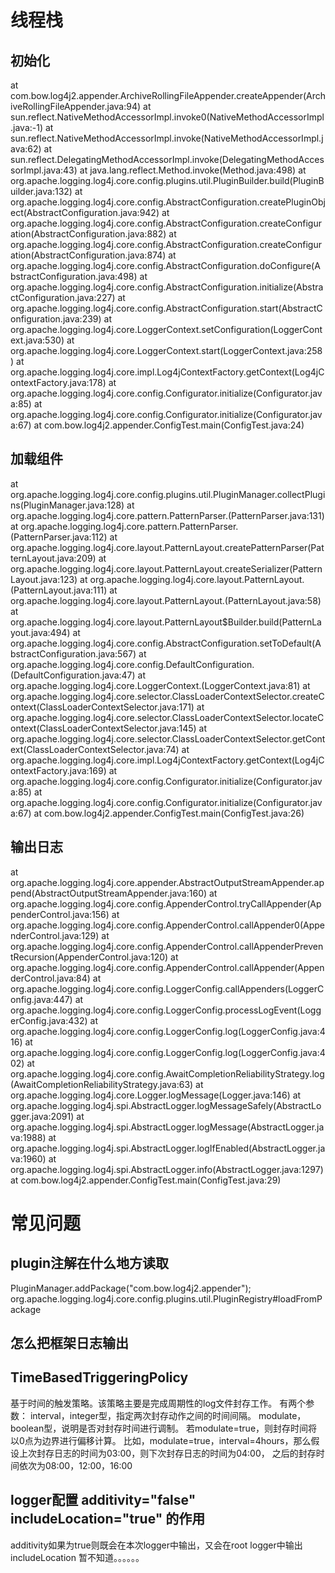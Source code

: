 # 线程栈

## 初始化
at com.bow.log4j2.appender.ArchiveRollingFileAppender.createAppender(ArchiveRollingFileAppender.java:94)
at sun.reflect.NativeMethodAccessorImpl.invoke0(NativeMethodAccessorImpl.java:-1)
at sun.reflect.NativeMethodAccessorImpl.invoke(NativeMethodAccessorImpl.java:62)
at sun.reflect.DelegatingMethodAccessorImpl.invoke(DelegatingMethodAccessorImpl.java:43)
at java.lang.reflect.Method.invoke(Method.java:498)
at org.apache.logging.log4j.core.config.plugins.util.PluginBuilder.build(PluginBuilder.java:132)
at org.apache.logging.log4j.core.config.AbstractConfiguration.createPluginObject(AbstractConfiguration.java:942)
at org.apache.logging.log4j.core.config.AbstractConfiguration.createConfiguration(AbstractConfiguration.java:882)
at org.apache.logging.log4j.core.config.AbstractConfiguration.createConfiguration(AbstractConfiguration.java:874)
at org.apache.logging.log4j.core.config.AbstractConfiguration.doConfigure(AbstractConfiguration.java:498)
at org.apache.logging.log4j.core.config.AbstractConfiguration.initialize(AbstractConfiguration.java:227)
at org.apache.logging.log4j.core.config.AbstractConfiguration.start(AbstractConfiguration.java:239)
at org.apache.logging.log4j.core.LoggerContext.setConfiguration(LoggerContext.java:530)
at org.apache.logging.log4j.core.LoggerContext.start(LoggerContext.java:258)
at org.apache.logging.log4j.core.impl.Log4jContextFactory.getContext(Log4jContextFactory.java:178)
at org.apache.logging.log4j.core.config.Configurator.initialize(Configurator.java:85)
at org.apache.logging.log4j.core.config.Configurator.initialize(Configurator.java:67)
at com.bow.log4j2.appender.ConfigTest.main(ConfigTest.java:24)

## 加载组件
at org.apache.logging.log4j.core.config.plugins.util.PluginManager.collectPlugins(PluginManager.java:128)
at org.apache.logging.log4j.core.pattern.PatternParser.<init>(PatternParser.java:131)
at org.apache.logging.log4j.core.pattern.PatternParser.<init>(PatternParser.java:112)
at org.apache.logging.log4j.core.layout.PatternLayout.createPatternParser(PatternLayout.java:209)
at org.apache.logging.log4j.core.layout.PatternLayout.createSerializer(PatternLayout.java:123)
at org.apache.logging.log4j.core.layout.PatternLayout.<init>(PatternLayout.java:111)
at org.apache.logging.log4j.core.layout.PatternLayout.<init>(PatternLayout.java:58)
at org.apache.logging.log4j.core.layout.PatternLayout$Builder.build(PatternLayout.java:494)
at org.apache.logging.log4j.core.config.AbstractConfiguration.setToDefault(AbstractConfiguration.java:567)
at org.apache.logging.log4j.core.config.DefaultConfiguration.<init>(DefaultConfiguration.java:47)
at org.apache.logging.log4j.core.LoggerContext.<init>(LoggerContext.java:81)
at org.apache.logging.log4j.core.selector.ClassLoaderContextSelector.createContext(ClassLoaderContextSelector.java:171)
at org.apache.logging.log4j.core.selector.ClassLoaderContextSelector.locateContext(ClassLoaderContextSelector.java:145)
at org.apache.logging.log4j.core.selector.ClassLoaderContextSelector.getContext(ClassLoaderContextSelector.java:74)
at org.apache.logging.log4j.core.impl.Log4jContextFactory.getContext(Log4jContextFactory.java:169)
at org.apache.logging.log4j.core.config.Configurator.initialize(Configurator.java:85)
at org.apache.logging.log4j.core.config.Configurator.initialize(Configurator.java:67)
at com.bow.log4j2.appender.ConfigTest.main(ConfigTest.java:26)


## 输出日志
at org.apache.logging.log4j.core.appender.AbstractOutputStreamAppender.append(AbstractOutputStreamAppender.java:160)
at org.apache.logging.log4j.core.config.AppenderControl.tryCallAppender(AppenderControl.java:156)
at org.apache.logging.log4j.core.config.AppenderControl.callAppender0(AppenderControl.java:129)
at org.apache.logging.log4j.core.config.AppenderControl.callAppenderPreventRecursion(AppenderControl.java:120)
at org.apache.logging.log4j.core.config.AppenderControl.callAppender(AppenderControl.java:84)
at org.apache.logging.log4j.core.config.LoggerConfig.callAppenders(LoggerConfig.java:447)
at org.apache.logging.log4j.core.config.LoggerConfig.processLogEvent(LoggerConfig.java:432)
at org.apache.logging.log4j.core.config.LoggerConfig.log(LoggerConfig.java:416)
at org.apache.logging.log4j.core.config.LoggerConfig.log(LoggerConfig.java:402)
at org.apache.logging.log4j.core.config.AwaitCompletionReliabilityStrategy.log(AwaitCompletionReliabilityStrategy.java:63)
at org.apache.logging.log4j.core.Logger.logMessage(Logger.java:146)
at org.apache.logging.log4j.spi.AbstractLogger.logMessageSafely(AbstractLogger.java:2091)
at org.apache.logging.log4j.spi.AbstractLogger.logMessage(AbstractLogger.java:1988)
at org.apache.logging.log4j.spi.AbstractLogger.logIfEnabled(AbstractLogger.java:1960)
at org.apache.logging.log4j.spi.AbstractLogger.info(AbstractLogger.java:1297)
at com.bow.log4j2.appender.ConfigTest.main(ConfigTest.java:29)


# 常见问题

## plugin注解在什么地方读取
PluginManager.addPackage("com.bow.log4j2.appender");
org.apache.logging.log4j.core.config.plugins.util.PluginRegistry#loadFromPackage


## 怎么把框架日志输出
<configuration monitorInterval="60" status="TRACE">

## TimeBasedTriggeringPolicy
基于时间的触发策略。该策略主要是完成周期性的log文件封存工作。
有两个参数：
interval，integer型，指定两次封存动作之间的时间间隔。
modulate，boolean型，说明是否对封存时间进行调制。
若modulate=true，则封存时间将以0点为边界进行偏移计算。
比如，modulate=true，interval=4hours，那么假设上次封存日志的时间为03:00，则下次封存日志的时间为04:00，
之后的封存时间依次为08:00，12:00，16:00

## logger配置 additivity="false" includeLocation="true" 的作用
additivity如果为true则既会在本次logger中输出，又会在root logger中输出 
includeLocation 暂不知道。。。。。。